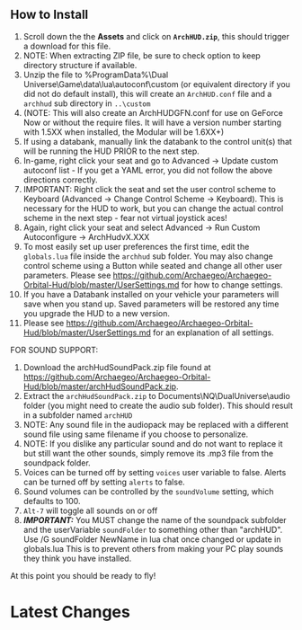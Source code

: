 ## How to Install
1. Scroll down the the **Assets** and click on **`ArchHUD.zip`**, this should trigger a download for this file.
1. NOTE: When extracting ZIP file, be sure to check option to keep directory structure if available.
1. Unzip the file to %ProgramData%\Dual Universe\Game\data\lua\autoconf\custom (or equivalent directory if you did not do default install), this will create an `ArchHUD.conf` file and a `archhud` sub directory in `..\custom`
1. (NOTE: This will also create an ArchHUDGFN.conf for use on GeForce Now or without the require files.  It will have a version number starting with 1.5XX when installed, the Modular will be 1.6XX+)
1. If using a databank, manually link the databank to the control unit(s) that will be running the HUD PRIOR to the next step.
1. In-game, right click your seat and go to Advanced -> Update custom autoconf list - If you get a YAML error, you did not follow the above directions correctly.
1. IMPORTANT: Right click the seat and set the user control scheme to Keyboard (Advanced -> Change Control Scheme -> Keyboard). This is necessary for the HUD to work, but you can change the actual control scheme in the next step - fear not virtual joystick aces!
1. Again, right click your seat and select Advanced -> Run Custom Autoconfigure -> ArchHudvX.XXX
1. To most easily set up user preferences the first time, edit the `globals.lua` file inside the `archhud` sub folder. You may also change control scheme using a Button while seated and change all other user parameters. Please see https://github.com/Archaegeo/Archaegeo-Orbital-Hud/blob/master/UserSettings.md for how to change settings.
1. If you have a Databank installed on your vehicle your parameters will save when you stand up. Saved parameters will be restored any time you upgrade the HUD to a new version. 
1. Please see https://github.com/Archaegeo/Archaegeo-Orbital-Hud/blob/master/UserSettings.md for an explanation of all settings.

FOR SOUND SUPPORT:
1. Download the archHudSoundPack.zip file found at https://github.com/Archaegeo/Archaegeo-Orbital-Hud/blob/master/archHudSoundPack.zip. 
1. Extract the `archHudSoundPack.zip` to Documents\NQ\DualUniverse\audio folder (you might need to create the audio sub folder).  This should result in a subfolder named `archHUD`
1. NOTE: Any sound file in the audiopack may be replaced with a different sound file using same filename if you choose to personalize.
1. NOTE: If you dislike any particular sound and do not want to replace it but still want the other sounds, simply remove its .mp3 file from the soundpack folder.
1. Voices can be turned off by setting `voices` user variable to false.  Alerts can be turned off by setting `alerts` to false.
1. Sound volumes can be controlled by the `soundVolume` setting, which defaults to 100.
1. `Alt-7` will toggle all sounds on or off
1. ***IMPORTANT:*** You MUST change the name of the soundpack subfolder and the userVariable `soundFolder` to something other than "archHUD". Use /G soundFolder NewName in lua chat once changed or update in globals.lua
This is to prevent others from making your PC play sounds they think you have installed.

At this point you should be ready to fly!

# Latest Changes
